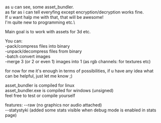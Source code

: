 as u can see, some asset_bundler.\
as far as i can tell everyfing except encryption/decryption works fine.\
If u want halp me with that, that will be awesome!\
I'm quite new to programming etc.\


Main goal is to work with assets for 3d etc.


You can:\
-pack/compress files into binary\
-unpack/decompress files from binary\
-batch convert images\
-merge 3 (or 2 or even 1) images into 1 (as rgb channels: for textures etc)

for now for me it's enough in terms of possibilities, if u have any idea what can be helpful, just let me know ;)

asset_bundler is compiled for linux\
asset_bundler.exe is compiled for windows (unsigned)\
feel free to test or compile yourself


features: 
--raw (no graphics nor audio attached)\
--statystyki (added some stats visible when debug mode is enabled in stats page)

